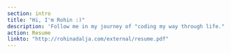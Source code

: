 ```yaml
---
section: intro
title: "Hi, I'm Rohin :)"
description: 'Follow me in my journey of "coding my way through life."'
action: Resume
linkto: "http://rohinadalja.com/external/resume.pdf"
---
```

